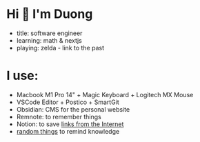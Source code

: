 # Hi 👋 I'm Duong

- title: software engineer
- learning: math & nextjs
- playing: zelda - link to the past

# I use:

- Macbook M1 Pro 14" + Magic Keyboard + Logitech MX Mouse
- VSCode Editor + Postico + SmartGit
- Obsidian: CMS for the personal website
- Remnote: to remember things
- Notion: to save [links from the Internet](/links)
- [random things](/random) to remind knowledge
